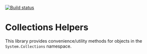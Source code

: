 [![Build status](https://ci.appveyor.com/api/projects/status/e41oivkk52noc3gl?svg=true)](https://ci.appveyor.com/project/SurajGupta/obeautifulcode-collection)

Collections Helpers
===================
This library provides convenience/utility methods for objects in the `System.Collections` namespace.
